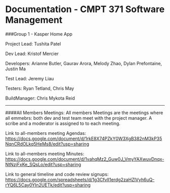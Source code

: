 # Documentation - CMPT 371 Software Management
###Group 1 - Kasper Home App

Project Lead: Tushita Patel

Dev Lead: Kristof Mercier

Developers: Arianne Butler, Gaurav Arora, Melody Zhao, Dylan Prefontaine, Justin Ma

Test Lead: Jeremy Liau

Testers: Ryan Tetland, Chris May

BuildManager: Chris Mykota Reid

---

####All Members Meetings:
All members Meetings are the meetings where all emmebrs: both dev and test team meet with the project manager. A scribe and a moderator is assigned to to each meeting. 

Link to all-members meeting Agendas: https://docs.google.com/document/d/1rkE8X74PZkY0W3XgB382nM3kP35NqnCRdOLkq5HeMs8/edit?usp=sharing

Link to all-members meeting Minutes: https://docs.google.com/document/d/1vahqMz2_Guw0J_VmyYAXwuvDnqx-NtNzjFxKe_SQsLo/edit?usp=sharing

Link to general timeline and code review signups: https://docs.google.com/spreadsheets/d/1g3CfvlI1erdg2zaHZlVyh6uQ-rYQ6L5Cay0YIn2UETk/edit?usp=sharing


